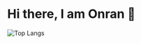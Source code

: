 # Hi there, I am Onran 👋
![Top Langs](https://github-readme-stats.vercel.app/api/top-langs/?username=onran0&theme=radical)
